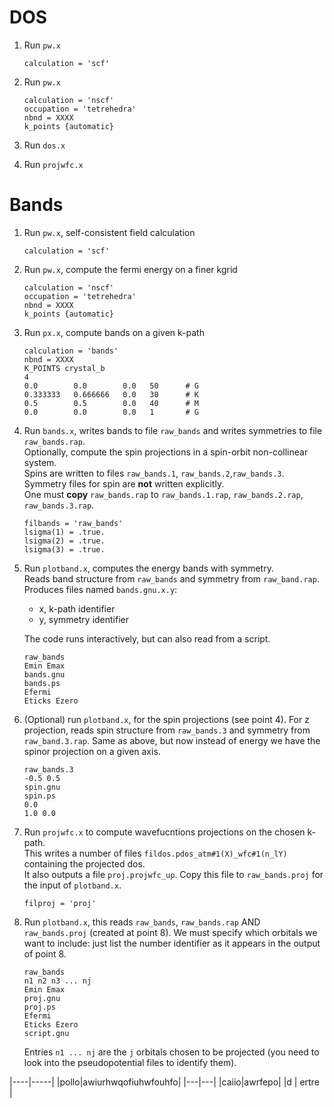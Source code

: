 # DOS

1. Run `pw.x`
   ```
   calculation = 'scf'
   ```

2. Run `pw.x`
   ```
   calculation = 'nscf'
   occupation = 'tetrehedra'
   nbnd = XXXX
   k_points {automatic}
   ```

3. Run `dos.x`

4. Run `projwfc.x`
   
# Bands

1. Run `pw.x`, self-consistent field calculation
   ```
   calculation = 'scf'
   ```

2. Run `pw.x`, compute the fermi energy on a finer kgrid
   ```
   calculation = 'nscf'
   occupation = 'tetrehedra'
   nbnd = XXXX
   k_points {automatic}
   ```

3. Run `px.x`, compute bands on a given k-path
   ```
   calculation = 'bands'
   nbnd = XXXX
   K_POINTS crystal_b
   4
   0.0        0.0        0.0   50      # G
   0.333333   0.666666   0.0   30      # K
   0.5        0.5        0.0   40      # M
   0.0        0.0        0.0   1       # G
   ```

4. Run `bands.x`, writes bands to file `raw_bands` and writes symmetries to file `raw_bands.rap`.  
   Optionally, compute the spin projections in a spin-orbit non-collinear system.  
   Spins are written to files `raw_bands.1`, `raw_bands.2`,`raw_bands.3`.  
   Symmetry files for spin are **not** written explicitly.  
   One must **copy** `raw_bands.rap` to `raw_bands.1.rap`, `raw_bands.2.rap`, `raw_bands.3.rap`.  
   ```
   filbands = 'raw_bands'
   lsigma(1) = .true.
   lsigma(2) = .true.
   lsigma(3) = .true.
   ```

6. Run `plotband.x`, computes the energy bands with symmetry.  
   Reads band structure from `raw_bands` and symmetry from `raw_band.rap`.  
   Produces files named `bands.gnu.x.y`:
    - x, k-path identifier
    - y, symmetry identifier
   
   The code runs interactively, but can also read from a script.  
   ```
   raw_bands
   Emin Emax
   bands.gnu
   bands.ps
   Efermi
   Eticks Ezero
   ```

7. (Optional) run `plotband.x`, for the spin projections (see point 4).
   For z projection, reads spin structure from `raw_bands.3` and symmetry from `raw_band.3.rap`.
   Same as above, but now instead of energy we have the spinor projection on a given axis.
   ```
   raw_bands.3
   -0.5 0.5
   spin.gnu
   spin.ps
   0.0
   1.0 0.0
   ```

8. Run `projwfc.x` to compute wavefucntions projections on the chosen k-path.  
   This writes a number of files `fildos.pdos_atm#1(X)_wfc#1(n_lY)` containing the projected dos.  
   It also outputs a file `proj.projwfc_up`.
   Copy this file to `raw_bands.proj` for the input of `plotband.x`.
   ```
   filproj = 'proj'
   ```

9. Run `plotband.x`, this reads `raw_bands`, `raw_bands.rap` AND `raw_bands.proj` (created at point 8).
   We must specify which orbitals we want to include: just list the number identifier as it appears in the output of point 8.
   ```
   raw_bands
   n1 n2 n3 ... nj
   Emin Emax
   proj.gnu
   proj.ps
   Efermi
   Eticks Ezero
   script.gnu
   ```
   Entries `n1 ... nj` are the `j` orbitals chosen to be projected (you need to look into the pseudopotential files to identify them).
   

|----|-----|
|pollo|awiurhwqofiuhwfouhfo|
|---|---|
|caiio|awrfepo|
|d     |    ertre     |
